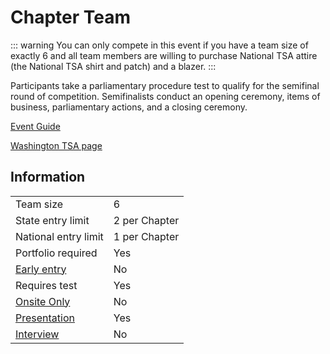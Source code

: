 # Chapter Team

::: warning
You can only compete in this event if you have a team size of exactly 6 and all team members are willing to purchase National TSA attire (the National TSA shirt and patch) and a blazer.
:::

Participants take a parliamentary procedure test to qualify for
the semifinal round of competition. Semifinalists conduct an
opening ceremony, items of business, parliamentary actions,
and a closing ceremony.

[Event Guide](https://lwsd.sharepoint.com/:b:/r/sites/GR-JHS-TechnologyStudentAssociation-SCA/Shared%20Documents/23-24/Competition/Event%20Guides/HS%20-%20Chapter%20Team.pdf)

[Washington TSA page](https://www.washingtontsa.org/high-school-events/chapter-team)

## Information

|                         |               |
| ----------------------- | ------------- |
| Team size               | 6             |
| State entry limit       | 2 per Chapter |
| National entry limit    | 1 per Chapter |
| Portfolio required      | Yes           |
| [Early entry](/#terms)  | No            |
| Requires test           | Yes           |
| [Onsite Only](/#terms)  | No            |
| [Presentation](/#terms) | Yes           |
| [Interview](/#terms)    | No            |

